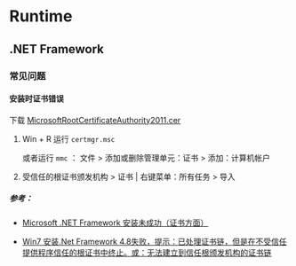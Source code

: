 # Runtime



## .NET Framework

### 常见问题

#### 安装时证书错误

下载 [MicrosoftRootCertificateAuthority2011.cer](http://go.microsoft.com/fwlink/?LinkID=747875&clcid=0x409)

1. Win + R 运行 `certmgr.msc`

   或者运行 `mmc` ： 文件 > 添加或删除管理单元：证书 > 添加：计算机帐户

2. 受信任的根证书颁发机构 > 证书 | 右键菜单：所有任务 > 导入

##### 参考：

- [Microsoft .NET Framework 安装未成功（证书方面）](https://www.cnblogs.com/3tai/p/6046711.html)

- [Win7 安装.Net Framework 4.8失败，提示：已处理证书链，但是在不受信任提供程序信任的根证书中终止。或：无法建立到信任根颁发机构的证书链](https://lexsion.com/index.php/archives/183/)